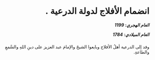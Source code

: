 <h1 dir="rtl">انضمام الأفلاج لدولة الدرعية  .</h1>

<h5 dir="rtl">العام الهجري:  1199

العام الميلادي: 1784

</h5>

<p dir="rtl">وفد إلى الدرعية أهلُ الأفلاج وبايعوا الشيخَ والإمامَ عبد العزيز على دينِ اللهِ والسَّمعِ والطاعةِ.</p></br>
